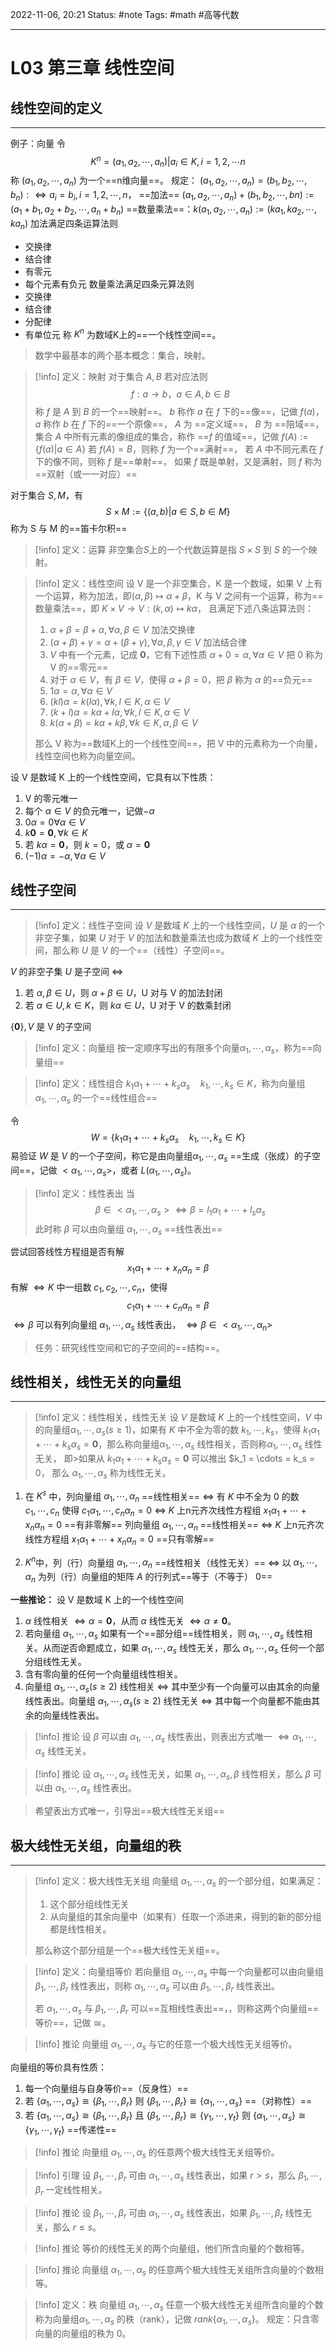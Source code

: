 2022-11-06, 20:21
Status: #note
Tags: #math #高等代数 

---
# L03 第三章 线性空间

## 线性空间的定义
---
例子：向量
令
$$K^n=(a_1,a_2,\cdots,a_n)|a_i\in K, i=1,2,\cdots n$$
称 $(a_1,a_2,\cdots,a_n)$ 为一个==n维向量==。
规定：
$(a_1,a_2,\cdots,a_n)=(b_1,b_2,\cdots,b_n):\Leftrightarrow a_i=b_i, i=1,2,\cdots,n$，
==加法== $(a_1,a_2,\cdots,a_n)+(b_1,b_2,\cdots,bn):=(a_1+b_1,a_2+b_2,\cdots,a_n+b_n)$
==数量乘法==：$k(a_1,a_2,\cdots,a_n):=(ka_1,ka_2,\cdots,ka_n)$
加法满足四条运算法则
- 交换律
- 结合律
- 有零元
- 每个元素有负元
数量乘法满足四条元算法则
- 交换律
- 结合律
- 分配律
- 有单位元
称 $K^n$ 为数域K上的==一个线性空间==。

> 数学中最基本的两个基本概念：集合，映射。

> [!info] 定义：映射
> 对于集合 $A,B$ 若对应法则
> $$f:a \rightarrow b，a\in A, b\in B$$
> 称 $f$ 是 $A$ 到 $B$ 的一个==映射==。
> $b$ 称作 $a$ 在 $f$ 下的==像==，记做 $f(a)$，
> $a$ 称作 $b$ 在 $f$ 下的==一个原像==，
> $A$ 为 ==定义域==，
> $B$ 为 ==陪域==，
> 集合 $A$ 中所有元素的像组成的集合，称作 ==$f$ 的值域==，记做 $f(A):= \{f(a) | a \in A\}$
> 若 $f(A) = B$，则称 $f$ 为一个==满射==，
> 若 $A$ 中不同元素在 $f$ 下的像不同，则称 $f$ 是==单射==，
> 如果 $f$ 既是单射，又是满射，则 $f$ 称为==双射（或一一对应）==

对于集合 $S,M$，有
$$S\times M:=\{(a,b)|a\in S, b\in M\}$$
称为 S 与 M 的==笛卡尔积==

> [!info] 定义：运算
> 非空集合$S$上的一个代数运算是指 $S\times S$ 到 $S$ 的一个映射。

>[!info] 定义：线性空间
>设 V 是一个非空集合，K 是一个数域，如果 V 上有一个运算，称为加法，即$(\alpha, \beta) \mapsto \alpha+\beta$，K 与 V 之间有一个运算，称为==数量乘法==，即 $K\times V \longrightarrow V :(k,\alpha) \mapsto k\alpha$，
>且满足下述八条运算法则：
>1. $\alpha+\beta=\beta+\alpha,\forall \alpha,\beta\in V$  加法交换律
>2. $(\alpha+\beta)+\gamma=\alpha+(\beta+\gamma),\forall \alpha,\beta,\gamma \in V$  加法结合律
>3. $V$ 中有一个元素，记成 $\textbf{0}$，它有下述性质
>	$\alpha+0=\alpha, \forall \alpha \in V$
>	把 0 称为 V 的==零元==
>4. 对于 $\alpha \in V$，有 $\beta \in V$，使得 $\alpha+\beta=0$，把 $\beta$ 称为 $\alpha$ 的==负元==
>5. $1\alpha=\alpha, \forall \alpha \in V$
>6. $(kl)\alpha=k(l\alpha), \forall k,l \in K, \alpha \in V$
>7. $(k+l)\alpha=k\alpha+l\alpha, \forall k,l\in K,\alpha \in V$
>8. $k(\alpha+\beta)=k\alpha+k\beta, \forall k \in K, \alpha, \beta \in V$
>
>那么 V 称为==数域K上的一个线性空间==，把 V 中的元素称为一个向量，线性空间也称为向量空间。

设 V 是数域 K 上的一个线性空间，它具有以下性质：
1. V 的零元唯一
2. 每个 $\alpha \in V$ 的负元唯一，记做$-\alpha$
3. $0\alpha=0 \forall \alpha \in V$
4. $k\textbf{0}=\textbf{0}, \forall k \in K$
5. 若 $k\alpha=\textbf{0}$，则 $k = 0$，或 $\alpha=\textbf{0}$
6. $(-1)\alpha=-\alpha, \forall\alpha \in V$


## 线性子空间
---
>[!info] 定义：线性子空间
>设 $V$ 是数域 $K$ 上的一个线性空间，$U$ 是 $\alpha$ 的一个非空子集，如果 $U$ 对于 $V$ 的加法和数量乘法也成为数域 $K$ 上的一个线性空间，那么称 $U$ 是 $V$ 的一个==（线性）子空间==。

$V$ 的非空子集 $U$ 是子空间
$\Leftrightarrow$
1. 若 $\alpha,\beta \in U$，则 $\alpha+\beta \in U$，U 对与 V 的加法封闭
2. 若 $\alpha \in U, k \in K$，则 $k\alpha \in U$，U 对于 V 的数乘封闭

$\{\textbf{0}\},V$ 是 V 的子空间

>[!info] 定义：向量组
>按一定顺序写出的有限多个向量$\alpha_1,\cdots,\alpha_s$，称为==向量组==

> [!info] 定义：线性组合
$k_1\alpha_1+\cdots+k_s\alpha_s \quad k_1,\cdots,k_s\in K$，称为向量组 $\alpha_1,\cdots,\alpha_s$ 的一个==线性组合==

令 $$W=\{k_1\alpha_1+\cdots+k_s\alpha_s \quad k_1,\cdots,k_s\in K\}$$
易验证 $W$ 是 $V$ 的一个子空间，称它是由向量组$\alpha_1,\cdots,\alpha_s$ ==生成（张成）的子空间==，记做 $<\alpha_1,\cdots,\alpha_s>$，或者 $L(\alpha_1,\cdots,\alpha_s)$。

>[!info] 定义：线性表出
当$$\beta \in <\alpha_1,\cdots,\alpha_s>
\Longleftrightarrow \beta = l_1\alpha_1 + \cdots + l_s\alpha_s$$ 此时称 $\beta$ 可以由向量组 $\alpha_1,\cdots,\alpha_s$ ==线性表出==

尝试回答线性方程组是否有解
$$x_1\alpha_1+\cdots+x_n\alpha_n=\beta$$
有解
$\Longleftrightarrow K$ 中一组数 $c_1,c_2,\cdots,c_n$，使得 $$c_1\alpha_1+\cdots+c_n\alpha_n=\beta$$$\Longleftrightarrow \beta$ 可以有列向量组 $\alpha_1,\cdots,\alpha_s$ 线性表出，
$\Longleftrightarrow \beta \in <\alpha_1,\cdots,\alpha_n>$

> 任务：研究线性空间和它的子空间的==结构==。


## 线性相关，线性无关的向量组
---
>[!info] 定义：线性相关，线性无关
>设 $V$ 是数域 $K$ 上的一个线性空间，$V$ 中的向量组$\alpha_1,\cdots,\alpha_s(s\ge 1)$，如果有 $K$ 中不全为零的数 $k_1,\cdots,k_s$，使得 $k_1\alpha_1+\cdots+k_s\alpha_s=\textbf{0}$，那么称向量组$\alpha_1,\cdots,\alpha_s$ 线性相关，否则称$\alpha_1,\cdots,\alpha_s$ 线性无关，
>即>如果从 $k_1\alpha_1+\cdots+k_s\alpha_s=\textbf{0}$ 可以推出 $k_1 = \cdots = k_s = 0，
>那么 $\alpha_1,\cdots,\alpha_s$ 称为线性无关。


1) 在 $K^s$ 中，列向量组 $\alpha_1,\cdots,\alpha_n$ ==线性相关==
$\Longleftrightarrow$ 有 $K$ 中不全为 0 的数 $c_1,\cdots,c_n$ 使得 $c_1\alpha_1,\cdots,c_n\alpha_n=0$
$\Longleftrightarrow$ $K$ 上n元齐次线性方程组 $x_1\alpha_1+\cdots+x_n\alpha_n=0$ ==有非零解==
列向量组 $\alpha_1,\cdots,\alpha_n$ ==线性相关==
$\Longleftrightarrow$ $K$ 上n元齐次线性方程组 $x_1\alpha_1+\cdots+x_n\alpha_n=0$ ==只有零解==

2) $K^n$中，列（行）向量组 $\alpha_1,\cdots,\alpha_n$ ==线性相关（线性无关）==
$\Longleftrightarrow$ 以 $\alpha_1,\cdots,\alpha_n$ 为列（行）向量组的矩阵 $A$ 的行列式==等于（不等于） 0==

**一些推论：**
设 V 是数域 K 上的一个线性空间
1. $\alpha$ 线性相关 $\Longleftrightarrow \alpha = \textbf{0}$，从而 $\alpha$ 线性无关 $\Longleftrightarrow \alpha \ne \textbf{0}$。
2. 若向量组 $\alpha_1, \cdots, \alpha_s$ 如果有一个==部分组==线性相关，则 $\alpha_1, \cdots, \alpha_s$ 线性相关。从而逆否命题成立，如果 $\alpha_1, \cdots, \alpha_s$ 线性无关，那么 $\alpha_1, \cdots, \alpha_s$ 任何一个部分组线性无关。
3. 含有零向量的任何一个向量组线性相关。
4. 向量组 $\alpha_1, \cdots, \alpha_s (s\ge 2)$ 线性相关 $\Longleftrightarrow$ 其中至少有一个向量可以由其余的向量线性表出。向量组 $\alpha_1, \cdots, \alpha_s (s\ge 2)$ 线性无关 $\Longleftrightarrow$ 其中每一个向量都不能由其余的向量线性表出。

>[!info] 推论
>设 $\beta$ 可以由 $\alpha_1, \cdots, \alpha_s$ 线性表出，则表出方式唯一  $\Longleftrightarrow \alpha_1, \cdots, \alpha_s$ 线性无关。

> [!info] 推论
> 设 $\alpha_1, \cdots, \alpha_s$ 线性无关，如果 $\alpha_1, \cdots, \alpha_s, \beta$  线性相关，那么 $\beta$ 可以由 $\alpha_1, \cdots, \alpha_s$ 线性表出。

> 希望表出方式唯一，引导出==极大线性无关组==


## 极大线性无关组，向量组的秩
---

>[!info] 定义：极大线性无关组
>向量组 $\alpha_1, \cdots, \alpha_s$ 的一个部分组，如果满足：
>1. 这个部分组线性无关
>2. 从向量组的其余向量中（如果有）任取一个添进来，得到的新的部分组都是线性相关。
>
>那么称这个部分组是一个==极大线性无关组==。

>[!info] 定义：向量组等价
若向量组 $\alpha_1,\cdots,\alpha_s$ 中每一个向量都可以由向量组 $\beta_1,\cdots,\beta_r$ 线性表出，则称 $\alpha_1,\cdots,\alpha_s$ 可以由 $\beta_1,\cdots,\beta_r$ 线性表出。
>
> 若 $\alpha_1,\cdots,\alpha_s$ 与 $\beta_1,\cdots,\beta_r$ 可以==互相线性表出==，，则称这两个向量组==等价==，记做 $\cong$。

>[!info] 推论
>向量组 $\alpha_1,\cdots,\alpha_s$ 与它的任意一个极大线性无关组等价。

向量组的等价具有性质：
1. 每一个向量组与自身等价==（反身性）==
2. 若 $\{\alpha_1,\cdots,\alpha_s\} \cong \{\beta_1,\cdots,\beta_r\}$  则 $\{\beta_1,\cdots,\beta_r\} \cong \{\alpha_1,\cdots,\alpha_s\}$ ==（对称性）==
3. 若 $\{\alpha_1,\cdots,\alpha_s\} \cong \{\beta_1,\cdots,\beta_r\}$  且 $\{\beta_1,\cdots,\beta_r\} \cong \{\gamma_1,\cdots,\gamma_t\}$ 则 $\{\alpha_1,\cdots,\alpha_s\} \cong \{\gamma_1,\cdots,\gamma_t\}$ ==传递性==

>[!info] 推论
> 向量组 $\alpha_1,\cdots,\alpha_s$ 的任意两个极大线性无关组等价。

>[!info] 引理
>设 $\beta_1,\cdots,\beta_r$ 可由 $\alpha_1,\cdots,\alpha_s$ 线性表出，如果 $r>s$，那么 $\beta_1,\cdots,\beta_r$ 一定线性相关。

> [!info] 推论
> 设 $\beta_1,\cdots,\beta_r$ 可由 $\alpha_1,\cdots,\alpha_s$ 线性表出，如果 $\beta_1,\cdots,\beta_r$ 线性无关，那么  $r\le s$。

> [!info] 推论
> 等价的线性无关的两个向量组，他们所含向量的个数相等。

> [!info] 推论
> 向量组 $\alpha_1,\cdots,\alpha_s$ 的任意两个极大线性无关组所含向量的个数相等。

>[!info] 定义：秩
> 向量组 $\alpha_1,\cdots,\alpha_s$ 任意一个极大线性无关组所含向量的个数称为向量组$\alpha_1,\cdots,\alpha_s$ 的秩（rank），记做 $rank\{\alpha_1,\cdots,\alpha_s\}$。
> 规定：只含零向量的向量组的秩为 0。

